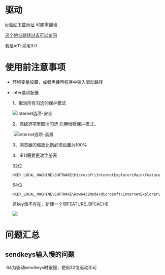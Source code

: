 # 驱动

[ie驱动下载地址](http://selenium-release.storage.googleapis.com/index.html)  可能需翻墙

[这个地址跳转过去可以访问](https://www.cnblogs.com/misswjr/p/9453566.html)

我是ie11 采用3.0

# 使用前注意事项

- 环境变量设置，或者再接再程序中输入驱动路径

- inter选项配置

  1、取消所有勾选的保护模式
  
  ![internet选项-安全](https://img-blog.csdn.net/20160330091216539)
  
  2、高级选项里取消勾选 启用增强保护模式。
  
  ​	![internet选项-高级](https://img-blog.csdn.net/20160330092121525)
  
  3、浏览器的缩放比例必须设置为100%
  
  4、IE11需要更改注册表
  
  32位
  
  ```
  HKEY_LOCAL_MACHINE\SOFTWARE\Microsoft\InternetExplorer\Main\FeatureControl\FEATURE_BFCACHE
  ```
  
  64位
  
  ```
  HKEY_LOCAL_MACHINE\SOFTWARE\Wow6432Node\Microsoft\InternetExplorer\Main\FeatureControl\FEATURE_BFCACHE
  ```
  
  若key值不存在，新建一个项FEATURE_BFCACHE 
  
  ![ ](https://img-blog.csdn.net/20160330094052876)

# 问题汇总

## sendkeys输入慢的问题

​	64为驱动sendkeys时很慢，使用32位驱动即可

